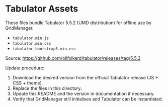 # Tabulator Assets

These files bundle Tabulator 5.5.2 (UMD distribution) for offline use by GridManager.

- `tabulator.min.js`
- `tabulator.min.css`
- `tabulator_bootstrap5.min.css`

Source: https://github.com/olifolkerd/tabulator/releases/tag/5.5.2

Update procedure:
1. Download the desired version from the official Tabulator release (JS + CSS + theme).
2. Replace the files in this directory.
3. Update this README and the version in documentation if necessary.
4. Verify that GridManager still initialises and Tabulator can be instantiated.
